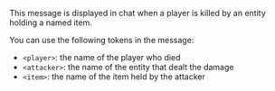 This message is displayed in chat when a player is killed by an entity holding a named item.

You can use the following tokens in the message:
- `<player>`: the name of the player who died
- `<attacker>`: the name of the entity that dealt the damage
- `<item>`: the name of the item held by the attacker
